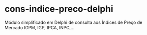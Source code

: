 # cons-indice-preco-delphi
Módulo simplificado em Delphi de consulta aos Índices de Preço de Mercado IGPM, IGP, IPCA, INPC,...

